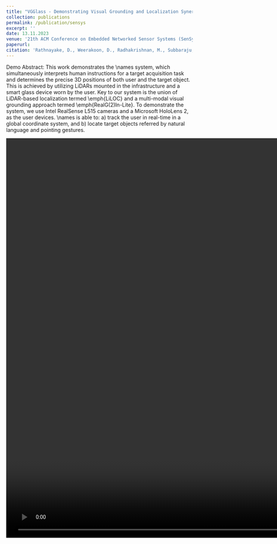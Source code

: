 ```yaml
---
title: "VGGlass - Demonstrating Visual Grounding and Localization Synergy with a LiDAR-enabled Smart-Glass"
collection: publications
permalink: /publication/sensys
excerpt: ''
date: 13.11.2023
venue: '21th ACM Conference on Embedded Networked Sensor Systems (SenSys 2023)'
paperurl: 
citation: 'Rathnayake, D., Weerakoon, D., Radhakrishnan, M., Subbaraju, V., Hwang, I. and Misra, A., 2023, November. VGGlass - Demonstrating Visual Grounding and Localization Synergy with a LiDAR-enabled Smart-Glass. In 21th ACM Conference on Embedded Networked Sensor Systems (SenSys 2023) [In Press]'
---
```

Demo Abstract: This work demonstrates the \names system, which simultaneously interprets human instructions for a target acquisition task and determines the precise 3D positions of both user and the target object. This is achieved by utilizing LiDARs mounted in the infrastructure and a smart glass device worn by the user. Key to our system is the union of LiDAR-based localization termed \emph{LiLOC} and a multi-modal visual grounding approach termed \emph{RealG(2)In-Lite}. To demonstrate the system, we use Intel RealSense L515 cameras and a Microsoft HoloLens 2, as the user devices. \names is able to: a) track the user in real-time in a global coordinate system, and b) locate target objects referred by natural language and pointing gestures.

<video width="1920" height="1080" controls>
  <source src="https://dulangaweerakoon.com/images/VGGlass_Demo.mp4" type="video/mp4">
  Your browser does not support the video tag.
</video>

<!-- Recommended citation: Weerakoon, D., Subbaraju, V., Tran, T. and Misra, A., 2022. Cosm2ic: Optimizing real-time multi-modal instruction comprehension. IEEE Robotics and Automation Letters, 7(4), pp.10697-10704. -->